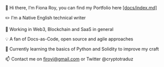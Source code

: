 👋 Hi there, I’m Fiona Roy, you can find my Portfolio here [[docs/index.md]](https://github.com/firoyj/Fiona-Roy/blob/main/docs/index.md)

✏️ I'm a Native English technical writer

🚀 Working in Web3, Blockchain and SaaS in general

💡 A fan of Docs-as-Code, open source and agile approaches

🌱 Currently learning the basics of Python and Solidity to improve my craft

📫 Contact me on firoyj@gmail.com or Twitter @cryptotraduz
